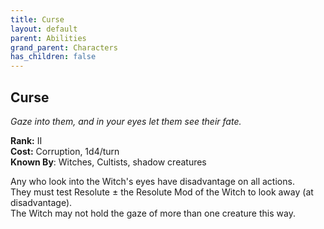 ```yaml
---
title: Curse
layout: default
parent: Abilities
grand_parent: Characters
has_children: false
---
```


## Curse
_Gaze into them, and in your eyes let them see their fate._  

**Rank:** II  
**Cost:** Corruption, 1d4/turn  
**Known By**: Witches, Cultists, shadow creatures

Any who look into the Witch's eyes have disadvantage on all actions.  
They must test Resolute ± the Resolute Mod of the Witch to look away (at disadvantage).  
The Witch may not hold the gaze of more than one creature this way.
